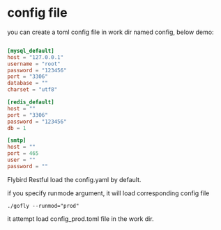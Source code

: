 # config file

you can create a toml config file in work dir named config, below demo:

```toml

[mysql_default]
host = "127.0.0.1"
username = "root"
password = "123456"
port = "3306"
database = ""
charset = "utf8"

[redis_default]
host = ""
port = "3306"
password = "123456"
db = 1

[smtp]
host = ""
port = 465
user = ""
password = ""

```

Flybird Restful load the config.yaml by default.

if you specify runmode argument, it will load corresponding config file

```cgo
./gofly --runmod="prod"
```

it attempt load config_prod.toml file in the work dir.



